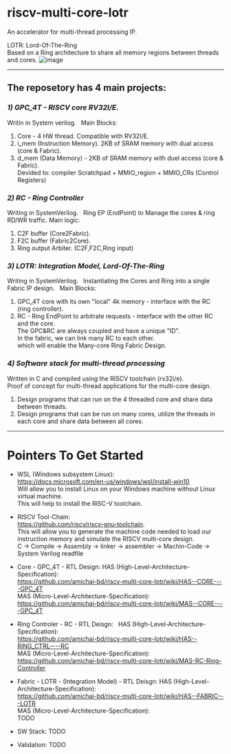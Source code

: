 # riscv-multi-core-lotr
An accelerator for multi-thread processing IP.   

LOTR:  Lord-Of-The-Ring  
Based on a Ring architecture to share all memory regions between threads and cores.
![image](https://user-images.githubusercontent.com/81047407/117139027-6b3fe480-adb4-11eb-9e2f-6c64a921c99a.png)

*** 
## The reposetory has 4 main projects:
### *1) GPC_4T - RISCV core RV32I/E.*  
Writin in System verilog.  
Main Blocks:
1. Core - 4 HW thread. Compatible with RV32I/E.
2. i_mem (Instruction Memory). 2KB of SRAM memory with dual access (core & Fabric).
3. d_mem (Data Memory) - 2KB of SRAM memory with duel access (core & Fabric).    
Devided to: compiler Scratchpad + MMIO_region + MMIO_CRs (Control Registers)

### *2) RC - Ring Controller*  
Writing in SystemVerilog.  
Ring EP (EndPoint) to Manage the cores & ring RD/WR traffic.
Main logic:
1. C2F buffer (Core2Fabric).
2. F2C buffer (Fabric2Core).
3. Ring output Arbiter. (C2F,F2C,Ring input)

### *3) LOTR: Integration Model, Lord-Of-The-Ring*  
Writing in SystemVerilog.  
Instantiating the Cores and Ring into a single Fabric IP design.  
Main Blocks:  
1. GPC_4T core with its own "local" 4k memory - interface with the RC (ring controller).  
2. RC - Ring EndPoint to arbitrate requests - interface with the other RC and the core.  
The GPC&RC are always coupled and have a unique "ID".  
In the fabric, we can link many RC to each other.  
which will enable the Many-core Ring Fabric Design.  
  
### *4) Software stack for multi-thread processing*  
Written in C and compiled using the RISCV toolchain (rv32i/e).  
Proof of concept for multi-thread applications for the multi-core design.  
1. Design programs that can run on the 4 threaded core and share data between threads.  
2. Design programs that can be run on many cores, utilize the threads in each core and share data between all cores.


***


# Pointers To Get Started
- WSL (Windows subsystem Linux):  
https://docs.microsoft.com/en-us/windows/wsl/install-win10  
Will allow you to install Linux on your Windows machine without Linux virtual machine.  
This will help to install the RISC-V toolchain.  
- RISCV Tool-Chain:  
https://github.com/riscv/riscv-gnu-toolchain.  
This will allow you to generate the machine code needed to load our instruction memory and simulate the RISCV multi-core design.  
C -> Compile -> Assembly -> linker -> assembler -> Machin-Code -> System Verilog readfile  


- Core - GPC_4T - RTL Design:
HAS (High-Level-Architecture-Specification):  
https://github.com/amichai-bd/riscv-multi-core-lotr/wiki/HAS--CORE----GPC_4T  
MAS (Micro-Level-Architecture-Specification):  
https://github.com/amichai-bd/riscv-multi-core-lotr/wiki/MAS--CORE----GPC_4T  

- Ring Controler - RC - RTL Deisgn:   
HAS (High-Level-Architecture-Specification):  
https://github.com/amichai-bd/riscv-multi-core-lotr/wiki/HAS--RING_CTRL----RC  
MAS (Micro-Level-Architecture-Specification):  
https://github.com/amichai-bd/riscv-multi-core-lotr/wiki/MAS-RC-Ring-Controller  

- Fabric - LOTR - (Integration Model) - RTL Deisgn: 
HAS (High-Level-Architecture-Specification):  
https://github.com/amichai-bd/riscv-multi-core-lotr/wiki/HAS--FABRIC---LOTR  
MAS (Micro-Level-Architecture-Specification):  
TODO

- SW Stack: TODO  

- Validation: TODO





# 

